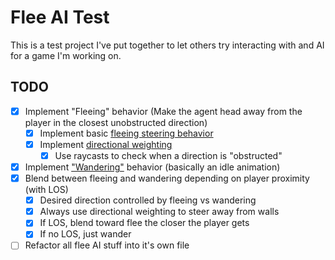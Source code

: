 # Flee AI Test

This is a test project I've put together to let others try interacting with and AI for a game I'm working on.

## TODO

- [x] Implement "Fleeing" behavior (Make the agent head away from the player in the closest unobstructed direction)
  - [x] Implement basic [fleeing steering behavior](https://www.youtube.com/watch?v=Q4MU7pkDYmQ)
  - [x] Implement [directional weighting](https://youtu.be/6BrZryMz-ac?t=115)
    - [x] Use raycasts to check when a direction is "obstructed"
- [x] Implement ["Wandering"](https://youtu.be/ujsR2vcJlLk) behavior (basically an idle animation)
- [x] Blend between fleeing and wandering depending on player proximity (with LOS)
  - [x] Desired direction controlled by fleeing vs wandering
  - [x] Always use directional weighting to steer away from walls
  - [x] If LOS, blend toward flee the closer the player gets
  - [x] If no LOS, just wander
- [ ] Refactor all flee AI stuff into it's own file
